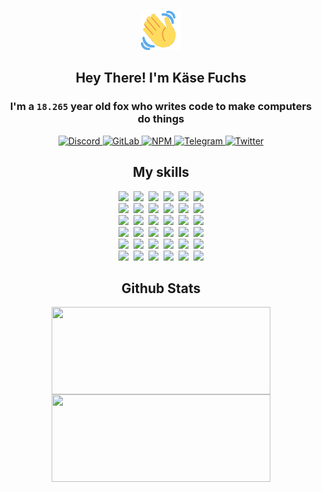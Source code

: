 <div><p align=center><img src=./resources/images/wave.gif width=64px height=64px></p><h2 align=center>Hey There! I'm Käse Fuchs</h2><h3 align=center>I'm a <code>18.265</code> year old fox who writes code to make computers do things</h3><p align=center><a href=https://discord.com/users/507526681125322772><img alt=Discord src="https://img.shields.io/badge/Discord-5865F2?logo=discord&logoColor=white&style=flat-square#10dc52c3dc782e893b097c3adb060bca"> </a><a href=https://gitlab.com/kasefuchs><img alt=GitLab src="https://img.shields.io/badge/GitLab-330F63?logo=gitlab&logoColor=white&style=flat-square#10dc52c3dc782e893b097c3adb060bca"> </a><a href=https://npmjs.com/~kasefuchs><img alt=NPM src="https://img.shields.io/badge/NPM-CB3837?logo=npm&logoColor=white&style=flat-square#10dc52c3dc782e893b097c3adb060bca"> </a><a href=https://t.me/kasefuchs><img alt=Telegram src="https://img.shields.io/badge/Telegram-2CA5E0?logo=telegram&logoColor=white&style=flat-square#10dc52c3dc782e893b097c3adb060bca"> </a><a href=https://twitter.com/kasefuchs><img alt=Twitter src="https://img.shields.io/badge/Twitter-1DA1F2?logo=twitter&logoColor=white&style=flat-square#10dc52c3dc782e893b097c3adb060bca"></a></p><h2 align=center>My skills</h2><p align=center><a href=https://aws.amazon.com/ ><picture><source srcset="https://skillicons.dev/icons?i=aws&theme=dark#10dc52c3dc782e893b097c3adb060bca" media="(prefers-color-scheme: dark)"><source srcset="https://skillicons.dev/icons?i=aws&theme=light#10dc52c3dc782e893b097c3adb060bca" media="(prefers-color-scheme: light), (prefers-color-scheme: no-preference)"><img src="https://skillicons.dev/icons?i=aws&theme=light#10dc52c3dc782e893b097c3adb060bca"></picture></a>&nbsp;&nbsp;<a href=https://en.wikipedia.org/wiki/Bash_(Unix_shell)><picture><source srcset="https://skillicons.dev/icons?i=bash&theme=dark#10dc52c3dc782e893b097c3adb060bca" media="(prefers-color-scheme: dark)"><source srcset="https://skillicons.dev/icons?i=bash&theme=light#10dc52c3dc782e893b097c3adb060bca" media="(prefers-color-scheme: light), (prefers-color-scheme: no-preference)"><img src="https://skillicons.dev/icons?i=bash&theme=light#10dc52c3dc782e893b097c3adb060bca"></picture></a>&nbsp;&nbsp;<a href=https://discord.com/developers/docs><picture><source srcset="https://skillicons.dev/icons?i=bots&theme=dark#10dc52c3dc782e893b097c3adb060bca" media="(prefers-color-scheme: dark)"><source srcset="https://skillicons.dev/icons?i=bots&theme=light#10dc52c3dc782e893b097c3adb060bca" media="(prefers-color-scheme: light), (prefers-color-scheme: no-preference)"><img src="https://skillicons.dev/icons?i=bots&theme=light#10dc52c3dc782e893b097c3adb060bca"></picture></a>&nbsp;&nbsp;<a href=https://www.cloudflare.com/ ><picture><source srcset="https://skillicons.dev/icons?i=cloudflare&theme=dark#10dc52c3dc782e893b097c3adb060bca" media="(prefers-color-scheme: dark)"><source srcset="https://skillicons.dev/icons?i=cloudflare&theme=light#10dc52c3dc782e893b097c3adb060bca" media="(prefers-color-scheme: light), (prefers-color-scheme: no-preference)"><img src="https://skillicons.dev/icons?i=cloudflare&theme=light#10dc52c3dc782e893b097c3adb060bca"></picture></a>&nbsp;&nbsp;<a href=https://en.wikipedia.org/wiki/CSS><picture><source srcset="https://skillicons.dev/icons?i=css&theme=dark#10dc52c3dc782e893b097c3adb060bca" media="(prefers-color-scheme: dark)"><source srcset="https://skillicons.dev/icons?i=css&theme=light#10dc52c3dc782e893b097c3adb060bca" media="(prefers-color-scheme: light), (prefers-color-scheme: no-preference)"><img src="https://skillicons.dev/icons?i=css&theme=light#10dc52c3dc782e893b097c3adb060bca"></picture></a>&nbsp;&nbsp;<a href=https://www.docker.com/ ><picture><source srcset="https://skillicons.dev/icons?i=docker&theme=dark#10dc52c3dc782e893b097c3adb060bca" media="(prefers-color-scheme: dark)"><source srcset="https://skillicons.dev/icons?i=docker&theme=light#10dc52c3dc782e893b097c3adb060bca" media="(prefers-color-scheme: light), (prefers-color-scheme: no-preference)"><img src="https://skillicons.dev/icons?i=docker&theme=light#10dc52c3dc782e893b097c3adb060bca"></picture></a><br><a href=https://www.electronjs.org/ ><picture><source srcset="https://skillicons.dev/icons?i=electron&theme=dark#10dc52c3dc782e893b097c3adb060bca" media="(prefers-color-scheme: dark)"><source srcset="https://skillicons.dev/icons?i=electron&theme=light#10dc52c3dc782e893b097c3adb060bca" media="(prefers-color-scheme: light), (prefers-color-scheme: no-preference)"><img src="https://skillicons.dev/icons?i=electron&theme=light#10dc52c3dc782e893b097c3adb060bca"></picture></a>&nbsp;&nbsp;<a href=https://expressjs.com/ ><picture><source srcset="https://skillicons.dev/icons?i=express&theme=dark#10dc52c3dc782e893b097c3adb060bca" media="(prefers-color-scheme: dark)"><source srcset="https://skillicons.dev/icons?i=express&theme=light#10dc52c3dc782e893b097c3adb060bca" media="(prefers-color-scheme: light), (prefers-color-scheme: no-preference)"><img src="https://skillicons.dev/icons?i=express&theme=light#10dc52c3dc782e893b097c3adb060bca"></picture></a>&nbsp;&nbsp;<a href=https://www.figma.com/ ><picture><source srcset="https://skillicons.dev/icons?i=figma&theme=dark#10dc52c3dc782e893b097c3adb060bca" media="(prefers-color-scheme: dark)"><source srcset="https://skillicons.dev/icons?i=figma&theme=light#10dc52c3dc782e893b097c3adb060bca" media="(prefers-color-scheme: light), (prefers-color-scheme: no-preference)"><img src="https://skillicons.dev/icons?i=figma&theme=light#10dc52c3dc782e893b097c3adb060bca"></picture></a>&nbsp;&nbsp;<a href=https://firebase.google.com/ ><picture><source srcset="https://skillicons.dev/icons?i=firebase&theme=dark#10dc52c3dc782e893b097c3adb060bca" media="(prefers-color-scheme: dark)"><source srcset="https://skillicons.dev/icons?i=firebase&theme=light#10dc52c3dc782e893b097c3adb060bca" media="(prefers-color-scheme: light), (prefers-color-scheme: no-preference)"><img src="https://skillicons.dev/icons?i=firebase&theme=light#10dc52c3dc782e893b097c3adb060bca"></picture></a>&nbsp;&nbsp;<a href=https://flask.palletsprojects.com/ ><picture><source srcset="https://skillicons.dev/icons?i=flask&theme=dark#10dc52c3dc782e893b097c3adb060bca" media="(prefers-color-scheme: dark)"><source srcset="https://skillicons.dev/icons?i=flask&theme=light#10dc52c3dc782e893b097c3adb060bca" media="(prefers-color-scheme: light), (prefers-color-scheme: no-preference)"><img src="https://skillicons.dev/icons?i=flask&theme=light#10dc52c3dc782e893b097c3adb060bca"></picture></a>&nbsp;&nbsp;<a href=https://cloud.google.com/ ><picture><source srcset="https://skillicons.dev/icons?i=gcp&theme=dark#10dc52c3dc782e893b097c3adb060bca" media="(prefers-color-scheme: dark)"><source srcset="https://skillicons.dev/icons?i=gcp&theme=light#10dc52c3dc782e893b097c3adb060bca" media="(prefers-color-scheme: light), (prefers-color-scheme: no-preference)"><img src="https://skillicons.dev/icons?i=gcp&theme=light#10dc52c3dc782e893b097c3adb060bca"></picture></a><br><a href=https://git-scm.com/ ><picture><source srcset="https://skillicons.dev/icons?i=git&theme=dark#10dc52c3dc782e893b097c3adb060bca" media="(prefers-color-scheme: dark)"><source srcset="https://skillicons.dev/icons?i=git&theme=light#10dc52c3dc782e893b097c3adb060bca" media="(prefers-color-scheme: light), (prefers-color-scheme: no-preference)"><img src="https://skillicons.dev/icons?i=git&theme=light#10dc52c3dc782e893b097c3adb060bca"></picture></a>&nbsp;&nbsp;<a href=https://github.com/ ><picture><source srcset="https://skillicons.dev/icons?i=github&theme=dark#10dc52c3dc782e893b097c3adb060bca" media="(prefers-color-scheme: dark)"><source srcset="https://skillicons.dev/icons?i=github&theme=light#10dc52c3dc782e893b097c3adb060bca" media="(prefers-color-scheme: light), (prefers-color-scheme: no-preference)"><img src="https://skillicons.dev/icons?i=github&theme=light#10dc52c3dc782e893b097c3adb060bca"></picture></a>&nbsp;&nbsp;<a href=https://gitlab.com/ ><picture><source srcset="https://skillicons.dev/icons?i=gitlab&theme=dark#10dc52c3dc782e893b097c3adb060bca" media="(prefers-color-scheme: dark)"><source srcset="https://skillicons.dev/icons?i=gitlab&theme=light#10dc52c3dc782e893b097c3adb060bca" media="(prefers-color-scheme: light), (prefers-color-scheme: no-preference)"><img src="https://skillicons.dev/icons?i=gitlab&theme=light#10dc52c3dc782e893b097c3adb060bca"></picture></a>&nbsp;&nbsp;<a href=https://www.heroku.com/ ><picture><source srcset="https://skillicons.dev/icons?i=heroku&theme=dark#10dc52c3dc782e893b097c3adb060bca" media="(prefers-color-scheme: dark)"><source srcset="https://skillicons.dev/icons?i=heroku&theme=light#10dc52c3dc782e893b097c3adb060bca" media="(prefers-color-scheme: light), (prefers-color-scheme: no-preference)"><img src="https://skillicons.dev/icons?i=heroku&theme=light#10dc52c3dc782e893b097c3adb060bca"></picture></a>&nbsp;&nbsp;<a href=https://en.wikipedia.org/wiki/HTML><picture><source srcset="https://skillicons.dev/icons?i=html&theme=dark#10dc52c3dc782e893b097c3adb060bca" media="(prefers-color-scheme: dark)"><source srcset="https://skillicons.dev/icons?i=html&theme=light#10dc52c3dc782e893b097c3adb060bca" media="(prefers-color-scheme: light), (prefers-color-scheme: no-preference)"><img src="https://skillicons.dev/icons?i=html&theme=light#10dc52c3dc782e893b097c3adb060bca"></picture></a>&nbsp;&nbsp;<a href=https://en.wikipedia.org/wiki/JavaScript><picture><source srcset="https://skillicons.dev/icons?i=js&theme=dark#10dc52c3dc782e893b097c3adb060bca" media="(prefers-color-scheme: dark)"><source srcset="https://skillicons.dev/icons?i=js&theme=light#10dc52c3dc782e893b097c3adb060bca" media="(prefers-color-scheme: light), (prefers-color-scheme: no-preference)"><img src="https://skillicons.dev/icons?i=js&theme=light#10dc52c3dc782e893b097c3adb060bca"></picture></a><br><a href=https://en.wikipedia.org/wiki/Linux><picture><source srcset="https://skillicons.dev/icons?i=linux&theme=dark#10dc52c3dc782e893b097c3adb060bca" media="(prefers-color-scheme: dark)"><source srcset="https://skillicons.dev/icons?i=linux&theme=light#10dc52c3dc782e893b097c3adb060bca" media="(prefers-color-scheme: light), (prefers-color-scheme: no-preference)"><img src="https://skillicons.dev/icons?i=linux&theme=light#10dc52c3dc782e893b097c3adb060bca"></picture></a>&nbsp;&nbsp;<a href=https://mui.com/ ><picture><source srcset="https://skillicons.dev/icons?i=materialui&theme=dark#10dc52c3dc782e893b097c3adb060bca" media="(prefers-color-scheme: dark)"><source srcset="https://skillicons.dev/icons?i=materialui&theme=light#10dc52c3dc782e893b097c3adb060bca" media="(prefers-color-scheme: light), (prefers-color-scheme: no-preference)"><img src="https://skillicons.dev/icons?i=materialui&theme=light#10dc52c3dc782e893b097c3adb060bca"></picture></a>&nbsp;&nbsp;<a href=https://en.wikipedia.org/wiki/Markdown><picture><source srcset="https://skillicons.dev/icons?i=md&theme=dark#10dc52c3dc782e893b097c3adb060bca" media="(prefers-color-scheme: dark)"><source srcset="https://skillicons.dev/icons?i=md&theme=light#10dc52c3dc782e893b097c3adb060bca" media="(prefers-color-scheme: light), (prefers-color-scheme: no-preference)"><img src="https://skillicons.dev/icons?i=md&theme=light#10dc52c3dc782e893b097c3adb060bca"></picture></a>&nbsp;&nbsp;<a href=https://www.mongodb.com/ ><picture><source srcset="https://skillicons.dev/icons?i=mongodb&theme=dark#10dc52c3dc782e893b097c3adb060bca" media="(prefers-color-scheme: dark)"><source srcset="https://skillicons.dev/icons?i=mongodb&theme=light#10dc52c3dc782e893b097c3adb060bca" media="(prefers-color-scheme: light), (prefers-color-scheme: no-preference)"><img src="https://skillicons.dev/icons?i=mongodb&theme=light#10dc52c3dc782e893b097c3adb060bca"></picture></a>&nbsp;&nbsp;<a href=https://www.mysql.com/ ><picture><source srcset="https://skillicons.dev/icons?i=mysql&theme=dark#10dc52c3dc782e893b097c3adb060bca" media="(prefers-color-scheme: dark)"><source srcset="https://skillicons.dev/icons?i=mysql&theme=light#10dc52c3dc782e893b097c3adb060bca" media="(prefers-color-scheme: light), (prefers-color-scheme: no-preference)"><img src="https://skillicons.dev/icons?i=mysql&theme=light#10dc52c3dc782e893b097c3adb060bca"></picture></a>&nbsp;&nbsp;<a href=https://nextjs.org/ ><picture><source srcset="https://skillicons.dev/icons?i=nextjs&theme=dark#10dc52c3dc782e893b097c3adb060bca" media="(prefers-color-scheme: dark)"><source srcset="https://skillicons.dev/icons?i=nextjs&theme=light#10dc52c3dc782e893b097c3adb060bca" media="(prefers-color-scheme: light), (prefers-color-scheme: no-preference)"><img src="https://skillicons.dev/icons?i=nextjs&theme=light#10dc52c3dc782e893b097c3adb060bca"></picture></a><br><a href=https://nodejs.org/en/ ><picture><source srcset="https://skillicons.dev/icons?i=nodejs&theme=dark#10dc52c3dc782e893b097c3adb060bca" media="(prefers-color-scheme: dark)"><source srcset="https://skillicons.dev/icons?i=nodejs&theme=light#10dc52c3dc782e893b097c3adb060bca" media="(prefers-color-scheme: light), (prefers-color-scheme: no-preference)"><img src="https://skillicons.dev/icons?i=nodejs&theme=light#10dc52c3dc782e893b097c3adb060bca"></picture></a>&nbsp;&nbsp;<a href=https://www.postgresql.org/ ><picture><source srcset="https://skillicons.dev/icons?i=postgres&theme=dark#10dc52c3dc782e893b097c3adb060bca" media="(prefers-color-scheme: dark)"><source srcset="https://skillicons.dev/icons?i=postgres&theme=light#10dc52c3dc782e893b097c3adb060bca" media="(prefers-color-scheme: light), (prefers-color-scheme: no-preference)"><img src="https://skillicons.dev/icons?i=postgres&theme=light#10dc52c3dc782e893b097c3adb060bca"></picture></a>&nbsp;&nbsp;<a href=https://learn.microsoft.com/en-us/powershell/ ><picture><source srcset="https://skillicons.dev/icons?i=powershell&theme=dark#10dc52c3dc782e893b097c3adb060bca" media="(prefers-color-scheme: dark)"><source srcset="https://skillicons.dev/icons?i=powershell&theme=light#10dc52c3dc782e893b097c3adb060bca" media="(prefers-color-scheme: light), (prefers-color-scheme: no-preference)"><img src="https://skillicons.dev/icons?i=powershell&theme=light#10dc52c3dc782e893b097c3adb060bca"></picture></a>&nbsp;&nbsp;<a href=https://www.python.org/ ><picture><source srcset="https://skillicons.dev/icons?i=py&theme=dark#10dc52c3dc782e893b097c3adb060bca" media="(prefers-color-scheme: dark)"><source srcset="https://skillicons.dev/icons?i=py&theme=light#10dc52c3dc782e893b097c3adb060bca" media="(prefers-color-scheme: light), (prefers-color-scheme: no-preference)"><img src="https://skillicons.dev/icons?i=py&theme=light#10dc52c3dc782e893b097c3adb060bca"></picture></a>&nbsp;&nbsp;<a href=https://www.raspberrypi.org/ ><picture><source srcset="https://skillicons.dev/icons?i=raspberrypi&theme=dark#10dc52c3dc782e893b097c3adb060bca" media="(prefers-color-scheme: dark)"><source srcset="https://skillicons.dev/icons?i=raspberrypi&theme=light#10dc52c3dc782e893b097c3adb060bca" media="(prefers-color-scheme: light), (prefers-color-scheme: no-preference)"><img src="https://skillicons.dev/icons?i=raspberrypi&theme=light#10dc52c3dc782e893b097c3adb060bca"></picture></a>&nbsp;&nbsp;<a href=https://reactjs.org/ ><picture><source srcset="https://skillicons.dev/icons?i=react&theme=dark#10dc52c3dc782e893b097c3adb060bca" media="(prefers-color-scheme: dark)"><source srcset="https://skillicons.dev/icons?i=react&theme=light#10dc52c3dc782e893b097c3adb060bca" media="(prefers-color-scheme: light), (prefers-color-scheme: no-preference)"><img src="https://skillicons.dev/icons?i=react&theme=light#10dc52c3dc782e893b097c3adb060bca"></picture></a><br><a href=https://redux.js.org/ ><picture><source srcset="https://skillicons.dev/icons?i=redux&theme=dark#10dc52c3dc782e893b097c3adb060bca" media="(prefers-color-scheme: dark)"><source srcset="https://skillicons.dev/icons?i=redux&theme=light#10dc52c3dc782e893b097c3adb060bca" media="(prefers-color-scheme: light), (prefers-color-scheme: no-preference)"><img src="https://skillicons.dev/icons?i=redux&theme=light#10dc52c3dc782e893b097c3adb060bca"></picture></a>&nbsp;&nbsp;<a href=https://en.wikipedia.org/wiki/Regular_expression><picture><source srcset="https://skillicons.dev/icons?i=regex&theme=dark#10dc52c3dc782e893b097c3adb060bca" media="(prefers-color-scheme: dark)"><source srcset="https://skillicons.dev/icons?i=regex&theme=light#10dc52c3dc782e893b097c3adb060bca" media="(prefers-color-scheme: light), (prefers-color-scheme: no-preference)"><img src="https://skillicons.dev/icons?i=regex&theme=light#10dc52c3dc782e893b097c3adb060bca"></picture></a>&nbsp;&nbsp;<a href=https://en.wikipedia.org/wiki/Sass_(stylesheet_language)><picture><source srcset="https://skillicons.dev/icons?i=sass&theme=dark#10dc52c3dc782e893b097c3adb060bca" media="(prefers-color-scheme: dark)"><source srcset="https://skillicons.dev/icons?i=sass&theme=light#10dc52c3dc782e893b097c3adb060bca" media="(prefers-color-scheme: light), (prefers-color-scheme: no-preference)"><img src="https://skillicons.dev/icons?i=sass&theme=light#10dc52c3dc782e893b097c3adb060bca"></picture></a>&nbsp;&nbsp;<a href=https://www.typescriptlang.org/ ><picture><source srcset="https://skillicons.dev/icons?i=ts&theme=dark#10dc52c3dc782e893b097c3adb060bca" media="(prefers-color-scheme: dark)"><source srcset="https://skillicons.dev/icons?i=ts&theme=light#10dc52c3dc782e893b097c3adb060bca" media="(prefers-color-scheme: light), (prefers-color-scheme: no-preference)"><img src="https://skillicons.dev/icons?i=ts&theme=light#10dc52c3dc782e893b097c3adb060bca"></picture></a>&nbsp;&nbsp;<a href=https://unity.com/ ><picture><source srcset="https://skillicons.dev/icons?i=unity&theme=dark#10dc52c3dc782e893b097c3adb060bca" media="(prefers-color-scheme: dark)"><source srcset="https://skillicons.dev/icons?i=unity&theme=light#10dc52c3dc782e893b097c3adb060bca" media="(prefers-color-scheme: light), (prefers-color-scheme: no-preference)"><img src="https://skillicons.dev/icons?i=unity&theme=light#10dc52c3dc782e893b097c3adb060bca"></picture></a>&nbsp;&nbsp;<a href=https://workers.cloudflare.com/ ><picture><source srcset="https://skillicons.dev/icons?i=workers&theme=dark#10dc52c3dc782e893b097c3adb060bca" media="(prefers-color-scheme: dark)"><source srcset="https://skillicons.dev/icons?i=workers&theme=light#10dc52c3dc782e893b097c3adb060bca" media="(prefers-color-scheme: light), (prefers-color-scheme: no-preference)"><img src="https://skillicons.dev/icons?i=workers&theme=light#10dc52c3dc782e893b097c3adb060bca"></picture></a><br></p><h2 align=center>Github Stats</h2><p align=center><picture><source srcset="https://github-readme-stats-kasefuchs.vercel.app/api/?count_private=true&hide_border=true&hide_rank=true&line_height=20&hide_title=true&username=Kasefuchs&theme=dark#10dc52c3dc782e893b097c3adb060bca" media="(prefers-color-scheme: dark)"><source srcset="https://github-readme-stats-kasefuchs.vercel.app/api/?count_private=true&hide_border=true&hide_rank=true&line_height=20&hide_title=true&username=Kasefuchs&theme=light#10dc52c3dc782e893b097c3adb060bca" media="(prefers-color-scheme: light), (prefers-color-scheme: no-preference)"><img align=middle width=350 height=140 src="https://github-readme-stats-kasefuchs.vercel.app/api/?count_private=true&hide_border=true&hide_rank=true&line_height=20&hide_title=true&username=Kasefuchs&theme=light#10dc52c3dc782e893b097c3adb060bca"></picture><picture><source srcset="https://github-readme-stats-kasefuchs.vercel.app/api/top-langs/?count_private=true&hide_border=true&layout=compact&username=Kasefuchs&theme=dark#10dc52c3dc782e893b097c3adb060bca" media="(prefers-color-scheme: dark)"><source srcset="https://github-readme-stats-kasefuchs.vercel.app/api/top-langs/?count_private=true&hide_border=true&layout=compact&username=Kasefuchs&theme=light#10dc52c3dc782e893b097c3adb060bca" media="(prefers-color-scheme: light), (prefers-color-scheme: no-preference)"><img align=middle width=350 height=140 src="https://github-readme-stats-kasefuchs.vercel.app/api/top-langs/?count_private=true&hide_border=true&layout=compact&username=Kasefuchs&theme=light#10dc52c3dc782e893b097c3adb060bca"></picture></p><img src="https://hit.yhype.me/github/profile?user_id=64592097#10dc52c3dc782e893b097c3adb060bca" alt=""></div>